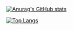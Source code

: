 [![Anurag's GitHub stats](https://github-readme-stats.vercel.app/api?username=vchaillo&show_icons=true&theme=yeblu&title_color=C5F20C&icons_color=C5F20C)](https://github.com/anuraghazra/github-readme-stats)

[![Top Langs](https://github-readme-stats.vercel.app/api/top-langs/?username=vchaillo&theme=yeblu&title_color=C5F20C&icons_color=C5F20C)](https://github.com/anuraghazra/github-readme-stats)

<!--
**vchaillo/vchaillo** is a ✨ _special_ ✨ repository because its `README.md` (this file) appears on your GitHub profile.

Here are some ideas to get you started:

- 🔭 I’m currently working on ...
- 🌱 I’m currently learning ...
- 👯 I’m looking to collaborate on ...
- 🤔 I’m looking for help with ...
- 💬 Ask me about ...
- 📫 How to reach me: ...
- 😄 Pronouns: ...
- ⚡ Fun fact: ...
-->
